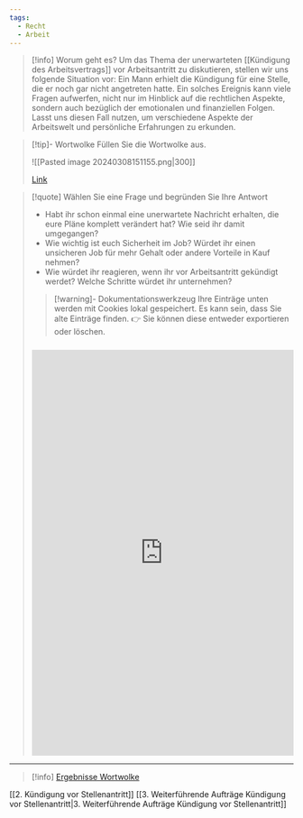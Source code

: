 ```yaml
---
tags:
  - Recht
  - Arbeit
---
```

>[!info] Worum geht es?
>Um das Thema der unerwarteten [[Kündigung des Arbeitsvertrags]] vor Arbeitsantritt zu diskutieren, stellen wir uns folgende Situation vor: Ein Mann erhielt die Kündigung für eine Stelle, die er noch gar nicht angetreten hatte. Ein solches Ereignis kann viele Fragen aufwerfen, nicht nur im Hinblick auf die rechtlichen Aspekte, sondern auch bezüglich der emotionalen und finanziellen Folgen. Lasst uns diesen Fall nutzen, um verschiedene Aspekte der Arbeitswelt und persönliche Erfahrungen zu erkunden.

>[!tip]- Wortwolke
>Füllen Sie die Wortwolke aus.
> 
>![[Pasted image 20240308151155.png|300]]
>
>[Link](https://www.menti.com/al6g4ir3oeqq)

>[!quote] Wählen Sie eine Frage und begründen Sie Ihre Antwort
> - Habt ihr schon einmal eine unerwartete Nachricht erhalten, die eure Pläne komplett verändert hat? Wie seid ihr damit umgegangen?
> - Wie wichtig ist euch Sicherheit im Job? Würdet ihr einen unsicheren Job für mehr Gehalt oder andere Vorteile in Kauf nehmen?
> - Wie würdet ihr reagieren, wenn ihr vor Arbeitsantritt gekündigt werdet? Welche Schritte würdet ihr unternehmen?
>   
>>[!warning]- Dokumentationswerkzeug 
>Ihre Einträge unten werden mit Cookies lokal gespeichert. Es kann sein, dass Sie alte Einträge finden. 
>👉 Sie können diese entweder exportieren oder löschen.
>#####
><iframe src="https://app.Lumi.education/api/v1/run/rdWSOq/embed" width="100%" height="720" frameborder="0" allowfullscreen="allowfullscreen" allow="geolocation *; microphone *; camera *; midi *; encrypted-media *"></iframe>

---

>[!info] [Ergebnisse Wortwolke](https://www.mentimeter.com/app/presentation/altzhtt7hh6u6p33878kbstnbx9roci4)

[[2. Kündigung vor Stellenantritt]]
[[3. Weiterführende Aufträge Kündigung vor Stellenantritt|3. Weiterführende Aufträge Kündigung vor Stellenantritt]]

